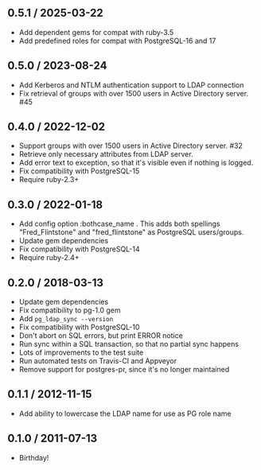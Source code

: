 ## 0.5.1 / 2025-03-22

* Add dependent gems for compat with ruby-3.5
* Add predefined roles for compat with PostgreSQL-16 and 17


## 0.5.0 / 2023-08-24

* Add Kerberos and NTLM authentication support to LDAP connection
* Fix retrieval of groups with over 1500 users in Active Directory server. #45


## 0.4.0 / 2022-12-02

* Support groups with over 1500 users in Active Directory server. #32
* Retrieve only necessary attributes from LDAP server.
* Add error text to exception, so that it's visible even if nothing is logged.
* Fix compatibility with PostgreSQL-15
* Require ruby-2.3+


## 0.3.0 / 2022-01-18

* Add config option :bothcase_name .
  This adds both spellings "Fred_Flintstone" and "fred_flintstone" as PostgreSQL users/groups.
* Update gem dependencies
* Fix compatibility with PostgreSQL-14
* Require ruby-2.4+


## 0.2.0 / 2018-03-13

* Update gem dependencies
* Fix compatibility to pg-1.0 gem
* Add `pg_ldap_sync --version`
* Fix compatibility with PostgreSQL-10
* Don't abort on SQL errors, but print ERROR notice
* Run sync within a SQL transaction, so that no partial sync happens
* Lots of improvements to the test suite
* Run automated tests on Travis-CI and Appveyor
* Remove support for postgres-pr, since it's no longer maintained


## 0.1.1 / 2012-11-15

* Add ability to lowercase the LDAP name for use as PG role name


## 0.1.0 / 2011-07-13

* Birthday!


